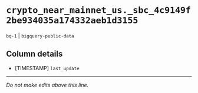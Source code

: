 # `crypto_near_mainnet_us._sbc_4c9149f2be934035a174332aeb1d3155`
`bq-1` | `bigquery-public-data`

## Column details
* [TIMESTAMP] `last_update`

-------------------------------------------------------------------------------
*Do not make edits above this line.*

